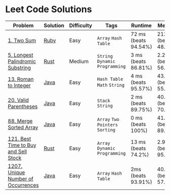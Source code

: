 # Leet Code Solutions

| Problem                                                                                                | Solution                                   | Difficulty | Tags                             | Runtime              | Memory                 |
|--------------------------------------------------------------------------------------------------------|--------------------------------------------|------------|----------------------------------|----------------------|------------------------|
| [1. Two Sum](https://leetcode.com/problems/two-sum/)                                                   | [Ruby](two_sum.rb)                         | Easy       | `Array` `Hash Table`             | 72 ms (beats 94.54%) | 212 MB (beats 48.77%)  |
| [5. Longest Palindromic Substring](https://leetcode.com/problems/longest-palindromic-substring/)       | [Rust](longest_palindrome.rs)              | Medium     | `String` `Dynamic Programming`   | 3 ms (beats 86.81%)  | 2.2 MB (beats 56.35%)  |
| [13. Roman to Integer](https://leetcode.com/problems/roman-to-integer/)                                | [Java](RomanToInteger.java)                | Easy       | `Hash Table` `Math` `String`     | 4 ms (beats 95.57%)  | 43.1 MB (beats 55.31%) |
| [20. Valid Parentheses](https://leetcode.com/problems/valid-parentheses/)                              | [Java](ValidParentheses.java)              | Easy       | `Stack` `String`                 | 2 ms (beats 89.75%)  | 40.6 MB (beats 70.51%) |
| [88. Merge Sorted Array](https://leetcode.com/problems/merge-sorted-array/)                            | [Java](MergeSortedArray.java)              | Easy       | `Array` `Two Pointers` `Sorting` | 0 ms (beats 100%)    | 41.6 MB (beats 89.62%) |
| [121. Best Time to Buy and Sell Stock](https://leetcode.com/problems/best-time-to-buy-and-sell-stock/) | [Rust](best_time_to_buy_and_sell_stock.rs) | Easy       | `Array` `Dynamic Programming`    | 13 ms (beats 74.2%)  | 2.9 MB (beats 95.12%)  |
| [1207. Unique Number of Occurrences](https://leetcode.com/problems/unique-number-of-occurrences/)      | [Java](UniqueNumberOfOccurrences.java)     | Easy       | `Array` `Hash Table`             | 2ms (beats 93.91%)   | 40.8 MB (beats 57.21%) |
